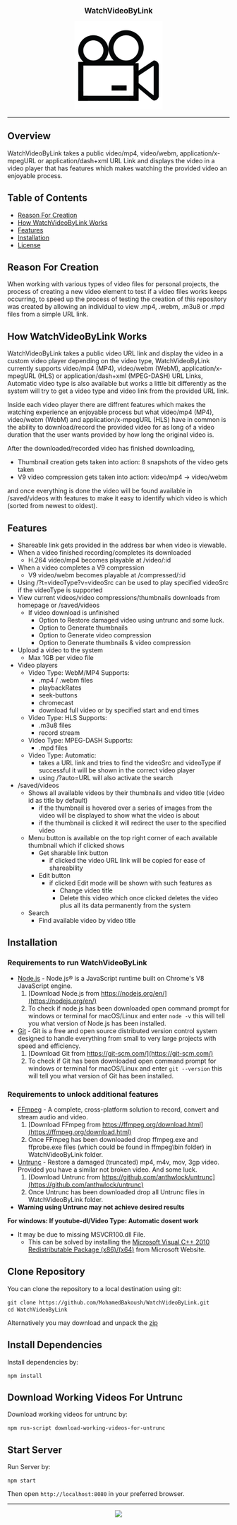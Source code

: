 <p align="center">
  <big><strong>WatchVideoByLink</strong></big>
</p>

<p align="center">
  <img width="200" src="/client/images/favicon/favicon.png" alt="WatchVideoByLink"/>
</p> 

<hr/>

## Overview

WatchVideoByLink takes a public video/mp4, video/webm, application/x-mpegURL or application/dash+xml URL Link and displays the video in a video player that has features which makes watching the provided video an enjoyable process.

## Table of Contents
* [Reason For Creation](#reason-for-creation)
* [How WatchVideoByLink Works](#how-watchvideobylink-works)
* [Features](#features) 
* [Installation](#installation)  
* [License](#license)

## Reason For Creation

When working with various types of video files for personal projects, the process of creating a new video element to test if a video files works keeps occurring, to speed up the process of testing the creation of this repository was created by allowing an individual to view .mp4, .webm, .m3u8 or .mpd files from a simple URL link.

## How WatchVideoByLink Works

WatchVideoByLink takes a public video URL link and display the video in a custom video player depending on the video type, WatchVideoByLink currently supports video/mp4 (MP4), video/webm (WebM), application/x-mpegURL (HLS) or application/dash+xml (MPEG-DASH) URL Links, Automatic video type is also available but works a little bit differently as the system will try to get a video type and video link from the provided URL link.

Inside each video player there are diffrent features which makes the watching experience an enjoyable process but what video/mp4 (MP4), video/webm (WebM) and application/x-mpegURL (HLS) have in common is the ability to download/record the provided video for as long of a video duration that the user wants provided by how long the original video is.

After the downloaded/recorded video has finished downloading, 
- Thumbnail creation gets taken into action: 8 snapshots of the video gets taken
- V9 video compression gets taken into action: video/mp4 -> video/webm

and once everything is done the video will be found available in /saved/videos with features to make it easy to identify which video is which (sorted from newest to oldest).

## Features 
- Shareable link gets provided in the address bar when video is viewable.
- When a video finished recording/completes its downloaded 
  - H.264 video/mp4 becomes playable at /video/:id 
- When a video completes a V9 compression
  - V9 video/webm becomes playable at /compressed/:id 
- Using /?t=videoType?v=videoSrc can be used to play specified videoSrc if the videoType is supported
- View current videos/video compressions/thumbnails downloads from homepage or /saved/videos
  - If video download is unfinished 
    - Option to Restore damaged video using untrunc and some luck.
    - Option to Generate thumbnails
    - Option to Generate video compression
    - Option to Generate thumbnails & video compression
- Upload a video to the system
  - Max 1GB per video file
- Video players
  - Video Type: WebM/MP4 Supports:
    - .mp4 / .webm files
    - playbackRates
    - seek-buttons
    - chromecast
    - download full video or by specified start and end times
  - Video Type: HLS Supports:
    - .m3u8 files
    - record stream
  - Video Type: MPEG-DASH Supports:
    - .mpd files
  - Video Type: Automatic:
    - takes a URL link and tries to find the videoSrc and videoType if successful it will be shown in the correct video player
    - using /?auto=URL will also activate the search
- /saved/videos
  - Shows all available videos by their thumbnails and video title (video id as title by default)
    - if the thumbnail is hovered over a series of images from the video will be displayed to show what the video is about
    - if the thumbnail is clicked it will redirect the user to the specified video
  - Menu button is available on the top right corner of each available thumbnail which if clicked shows
    - Get sharable link button
      - if clicked the video URL link will be copied for ease of shareability
    - Edit button
      - if clicked Edit mode will be shown with such features as 
        - Change video title
        - Delete this video which once clicked deletes the video plus all its data permanently from the system 
  - Search
    - Find available video by video title
  
## Installation

### Requirements to run WatchVideoByLink
  - [Node.js](https://nodejs.org/en/) - Node.js® is a JavaScript runtime built on Chrome's V8 JavaScript engine.
    1. [Download Node.js from https://nodejs.org/en/](https://nodejs.org/en/) 
    2. To check if node.js has been downloaded open command prompt for windows or terminal for macOS/Linux and enter `node -v` this will tell you what version of Node.js has been installed.
  - [Git](https://git-scm.com/) - Git is a free and open source distributed version control system designed to handle everything from small to very large projects with speed and efficiency.
    1. [Download Git from https://git-scm.com/](https://git-scm.com/) 
    2. To check if Git has been downloaded open command prompt for windows or terminal for macOS/Linux and enter `git --version` this will tell you what version of Git has been installed.
### Requirements to unlock additional features
  - [FFmpeg](https://ffmpeg.org/) - A complete, cross-platform solution to record, convert and stream audio and video.
    1. [Download FFmpeg from https://ffmpeg.org/download.html](https://ffmpeg.org/download.html) 
    2. Once FFmpeg has been downloaded drop ffmpeg.exe and ffprobe.exe files (which could be found in ffmpeg\bin folder) in WatchVideoByLink folder.
  - [Untrunc](https://github.com/anthwlock/untrunc) - Restore a damaged (truncated) mp4, m4v, mov, 3gp video. Provided you have a similar not broken video. And some luck.  
    1. [Download Untrunc from https://github.com/anthwlock/untrunc](https://github.com/anthwlock/untrunc) 
    2. Once Untrunc has been downloaded drop all Untrunc files in WatchVideoByLink folder. 
  - **Warning using Untrunc may not achieve desired results**

**For windows: If youtube-dl/Video Type: Automatic dosent work**
  - It may be due to missing MSVCR100.dll File.
    - This can be solved by installing the [Microsoft Visual C++ 2010 Redistributable Package (x86)/(x64)](https://www.microsoft.com/en-us/download/details.aspx?id=26999) from Microsoft Website.

## Clone Repository
You can clone the repository to a local destination using git:
```
git clone https://github.com/MohamedBakoush/WatchVideoByLink.git
cd WatchVideoByLink
```

Alternatively you may download and unpack the [zip](https://github.com/MohamedBakoush/WatchVideoByLink/archive/master.zip)

## Install Dependencies
Install dependencies by:

```
npm install
```

## Download Working Videos For Untrunc
Download working videos for untrunc by:

```
npm run-script download-working-videos-for-untrunc
```

## Start Server
Run Server by:

```
npm start
```

Then open `http://localhost:8080` in your preferred browser.

<hr/>

<p id="user-content-license" align="center">
  <a href="https://github.com/MohamedBakoush/WatchVideoByLink/blob/master/LICENSE"><img src="https://img.shields.io/badge/LICENSE-APACHE--2.0-green?style=for-the-badge" /></a>
</p>
